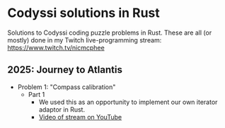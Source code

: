 # Codyssi solutions in Rust

Solutions to Codyssi coding puzzle problems in Rust. These are
all (or mostly) done in my Twitch live-programming stream: <https://www.twitch.tv/nicmcphee>

## 2025: Journey to Atlantis

- Problem 1: "Compass calibration"
  - Part 1
    - We used this as an opportunity to implement our own iterator adaptor in Rust.
    - [Video of stream on YouTube](https://youtu.be/IyqEp3_0rpI)
